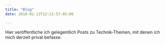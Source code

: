 ```yaml
---
title: "Blog"
date: 2018-02-13T12:21:57-05:00

---
```


Hier veröffentliche ich gelegentlich Posts zu Technik-Themen, mit denen ich mich derzeit privat befasse.
